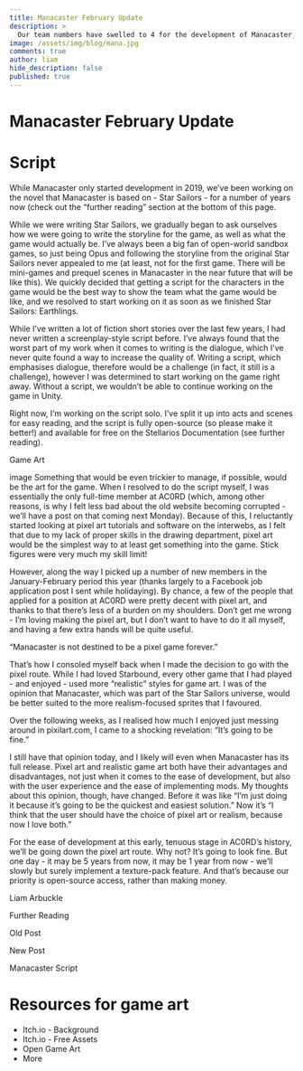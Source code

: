 ```yaml
---
title: Manacaster February Update
description: >
  Our team numbers have swelled to 4 for the development of Manacaster, and that’s just one of the things that we’ll be talking about in today’s post about the development of our blockbuster game.
image: /assets/img/blog/mana.jpg  
comments: true
author: liam
hide_description: false
published: true
---
```


# Manacaster February Update

# Script

While Manacaster only started development in 2019, we’ve been working on the novel that Manacaster is based on - Star Sailors - for a number of years now (check out the “further reading” section at the bottom of this page.

While we were writing Star Sailors, we gradually began to ask ourselves how we were going to write the storyline for the game, as well as what the game would actually be. I’ve always been a big fan of open-world sandbox games, so just being Opus and following the storyline from the original Star Sailors never appealed to me (at least, not for the first game. There will be mini-games and prequel scenes in Manacaster in the near future that will be like this). We quickly decided that getting a script for the characters in the game would be the best way to show the team what the game would be like, and we resolved to start working on it as soon as we finished Star Sailors: Earthlings.

While I’ve written a lot of fiction short stories over the last few years, I had never written a screenplay-style script before. I’ve always found that the worst part of my work when it comes to writing is the dialogue, which I’ve never quite found a way to increase the quality of. Writing a script, which emphasises dialogue, therefore would be a challenge (in fact, it still is a challenge), however I was determined to start working on the game right away. Without a script, we wouldn’t be able to continue working on the game in Unity.

Right now, I’m working on the script solo. I’ve split it up into acts and scenes for easy reading, and the script is fully open-source (so please make it better!) and available for free on the Stellarios Documentation (see further reading).

Game Art

image
Something that would be even trickier to manage, if possible, would be the art for the game. When I resolved to do the script myself, I was essentially the only full-time member at AC0RD (which, among other reasons, is why I felt less bad about the old website becoming corrupted - we’ll have a post on that coming next Monday). Because of this, I reluctantly started looking at pixel art tutorials and software on the interwebs, as I felt that due to my lack of proper skills in the drawing department, pixel art would be the simplest way to at least get something into the game. Stick figures were very much my skill limit!

However, along the way I picked up a number of new members in the January-February period this year (thanks largely to a Facebook job application post I sent while holidaying). By chance, a few of the people that applied for a position at AC0RD were pretty decent with pixel art, and thanks to that there’s less of a burden on my shoulders. Don’t get me wrong - I’m loving making the pixel art, but I don’t want to have to do it all myself, and having a few extra hands will be quite useful.

“Manacaster is not destined to be a pixel game forever.”

That’s how I consoled myself back when I made the decision to go with the pixel route. While I had loved Starbound, every other game that I had played - and enjoyed - used more “realistic” styles for game art. I was of the opinion that Manacaster, which was part of the Star Sailors universe, would be better suited to the more realism-focused sprites that I favoured.

Over the following weeks, as I realised how much I enjoyed just messing around in pixilart.com, I came to a shocking revelation: “It’s going to be fine.”

I still have that opinion today, and I likely will even when Manacaster has its full release. Pixel art and realistic game art both have their advantages and disadvantages, not just when it comes to the ease of development, but also with the user experience and the ease of implementing mods. My thoughts about this opinion, though, have changed. Before it was like “I’m just doing it because it’s going to be the quickest and easiest solution.” Now it’s “I think that the user should have the choice of pixel art or realism, because now I love both.”

For the ease of development at this early, tenuous stage in AC0RD’s history, we’ll be going down the pixel art route. Why not? It’s going to look fine. But one day - it may be 5 years from now, it may be 1 year from now - we’ll slowly but surely implement a texture-pack feature. And that’s because our priority is open-source access, rather than making money.

Liam Arbuckle

Further Reading

Old Post

New Post

Manacaster Script

# Resources for game art

* Itch.io - Background
* Itch.io - Free Assets
* Open Game Art
* More
